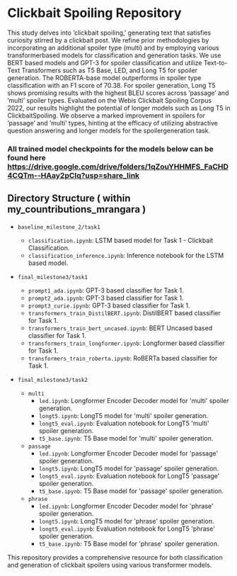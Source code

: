 # Clickbait Spoiling Repository

This study delves into ’clickbait spoiling,’ generating text that satisfies curiosity stirred by a clickbait post. We refine prior methodologies by incorporating an additional spoiler type (multi) and by employing various transformerbased models for classification and generation tasks. We use BERT based models and GPT-3 for spoiler classification and utilize Text-to-Text Transformers such as T5 Base, LED, and Long T5 for spoiler generation. The ROBERTA-base model outperforms in spoiler type classification with an F1 score of 70.38. For spoiler generation, Long T5 shows promising results with the highest BLEU scores across ’passage’ and ’multi’ spoiler types. Evaluated on the Webis Clickbait Spoiling Corpus 2022, our results highlight the potential of longer models such as Long T5 in ClickbaitSpoiling. We observe a marked improvement in
spoilers for ’passage’ and ’multi’ types, hinting at the efficacy of utilizing abstractive question answering and longer models for the spoilergeneration task.

### All trained model checkpoints for the models below can be found here https://drive.google.com/drive/folders/1qZouYHHMFS_FaCHD4CQTm--HAay2pCIq?usp=share_link
## Directory Structure ( within my_countributions_mrangara )

- `baseline_milestone_2/task1`
  - `classification.ipynb`: LSTM based model for Task 1 - Clickbait Classification.
  - `classification_inference.ipynb`: Inference notebook for the LSTM based model.

- `final_milestone3/task1`
  - `prompt1_ada.ipynb`: GPT-3 based classifier for Task 1.
  - `prompt2_ada.ipynb`: GPT-3 based classifier for Task 1.
  - `prompt3_curie.ipynb`: GPT-3 based classifier for Task 1.
  - `transformers_train_DistilBERT.ipynb`: DistilBERT based classifier for Task 1.
  - `transformers_train_bert_uncased.ipynb`: BERT Uncased based classifier for Task 1.
  - `transformers_train_longformer.ipynb`: Longformer based classifier for Task 1.
  - `transformers_train_roberta.ipynb`: RoBERTa based classifier for Task 1.

- `final_milestone3/task2`
  - `multi`
    - `led.ipynb`: Longformer Encoder Decoder model for 'multi' spoiler generation.
    - `longt5.ipynb`: LongT5 model for 'multi' spoiler generation.
    - `longt5_eval.ipynb`: Evaluation notebook for LongT5 'multi' spoiler generation.
    - `t5_base.ipynb`: T5 Base model for 'multi' spoiler generation.
  - `passage`
    - `led.ipynb`: Longformer Encoder Decoder model for 'passage' spoiler generation.
    - `longt5.ipynb`: LongT5 model for 'passage' spoiler generation.
    - `longt5_eval.ipynb`: Evaluation notebook for LongT5 'passage' spoiler generation.
    - `t5_base.ipynb`: T5 Base model for 'passage' spoiler generation.
  - `phrase`
    - `led.ipynb`: Longformer Encoder Decoder model for 'phrase' spoiler generation.
    - `longt5.ipynb`: LongT5 model for 'phrase' spoiler generation.
    - `longt5_eval.ipynb`: Evaluation notebook for LongT5 'phrase' spoiler generation.
    - `t5_base.ipynb`: T5 Base model for 'phrase' spoiler generation.

This repository provides a comprehensive resource for both classification and generation of clickbait spoilers using various transformer models.

